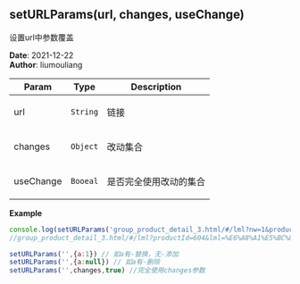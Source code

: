 ## setURLParams(url, changes, useChange)
<p>设置url中参数覆盖</p>

**Date**: 2021-12-22  
**Author**: liumouliang  

| Param | Type | Description |
| --- | --- | --- |
| url | <code>String</code> | <p>链接</p> |
| changes | <code>Object</code> | <p>改动集合</p> |
| useChange | <code>Booeal</code> | <p>是否完全使用改动的集合</p> |

**Example**  
```javascript
console.log(setURLParams('group_product_detail_3.html/#/lml?nw=1&productId=880',{productId:'604',lml:'模式',nw:null}));
//group_product_detail_3.html/#/lml?productId=604&lml=%E6%A8%A1%E5%BC%8F

setURLParams('',{a:1}) // 如a有-替换，无-添加
setURLParams('',{a:null}) // 如a有-删除
setURLParams('',changes,true) //完全使用changes参数
```
